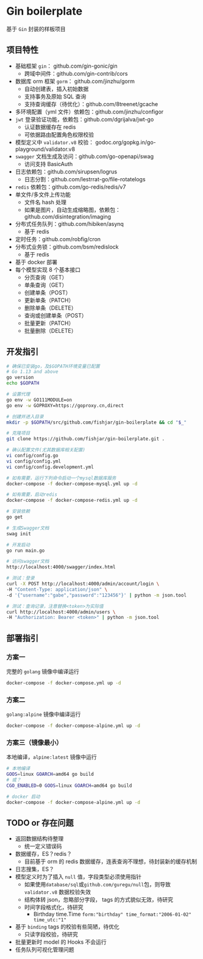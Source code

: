# Gin boilerplate

基于 `Gin` 封装的样板项目

## 项目特性

- 基础框架 `gin`： github.com/gin-gonic/gin
  - 跨域中间件：github.com/gin-contrib/cors
- 数据库 orm 框架 `gorm`： github.com/jinzhu/gorm
  - 自动创建表，插入初始数据
  - 支持事务及原始 SQL 查询
  - 支持查询缓存（待优化）：github.com/8treenet/gcache
- 多环境配置（yml 文件）依赖包：github.com/jinzhu/configor
- `jwt` 登录验证功能，依赖包：github.com/dgrijalva/jwt-go
  - 认证数据缓存在 redis
  - 可依据路由配置角色权限校验
- 模型定义中 `validator.v8` 校验： godoc.org/gopkg.in/go-playground/validator.v8
- `swagger` 文档生成及访问：github.com/go-openapi/swag
  - 访问支持 BasicAuth
- 日志依赖包：github.com/sirupsen/logrus
  - 日志分割：github.com/lestrrat-go/file-rotatelogs
- `redis` 依赖包：github.com/go-redis/redis/v7
- 单文件/多文件上传功能
  - 文件名 hash 处理
  - 如果是图片，自动生成缩略图，依赖包：github.com/disintegration/imaging
- 分布式任务队列：github.com/hibiken/asynq
  - 基于 redis
- 定时任务：github.com/robfig/cron
- 分布式业务锁：github.com/bsm/redislock
  - 基于 redis
- 基于 docker 部署
- 每个模型实现 8 个基本接口
  - 分页查询（GET）
  - 单条查询（GET）
  - 创建单条（POST）
  - 更新单条（PATCH）
  - 删除单条（DELETE）
  - 查询或创建单条（POST）
  - 批量更新（PATCH）
  - 批量删除（DELETE）

## 开发指引

```sh
# 确保已安装go，及$GOPATH环境变量已配置
# Go 1.13 and above
go version
echo $GOPATH

# 设置代理
go env -w GO111MODULE=on
go env -w GOPROXY=https://goproxy.cn,direct

# 创建并进入目录
mkdir -p $GOPATH/src/github.com/fishjar/gin-boilerplate && cd "$_"

# 克隆项目
git clone https://github.com/fishjar/gin-boilerplate.git .

# 确认配置文件(尤其数据库相关配置)
vi config/config.go
vi config/config.yml
vi config/config.development.yml

# 如有需要，运行下列命令启动一个mysql数据库服务
docker-compose -f docker-compose-mysql.yml up -d

# 如有需要，启动redis
docker-compose -f docker-compose-redis.yml up -d

# 安装依赖
go get

# 生成Swagger文档
swag init

# 开发启动
go run main.go

# 访问swagger文档
http://localhost:4000/swagger/index.html

# 测试：登录
curl -X POST http://localhost:4000/admin/account/login \
-H "Content-Type: application/json" \
-d '{"username":"gabe","password":"123456"}' | python -m json.tool

# 测试：查询记录，注意替换<token>为实际值
curl http://localhost:4000/admin/users \
-H "Authorization: Bearer <token>" | python -m json.tool
```

## 部署指引

### 方案一

完整的 `golang` 镜像中编译运行

```sh
docker-compose -f docker-compose.yml up -d
```

### 方案二

`golang:alpine` 镜像中编译运行

```sh
docker-compose -f docker-compose-alpine.yml up -d
```

### 方案三（镜像最小）

本地编译，`alpine:latest` 镜像中运行

```sh
# 本地编译
GOOS=linux GOARCH=amd64 go build
# 或？
CGO_ENABLED=0 GOOS=linux GOARCH=amd64 go build

# docker 启动
docker-compose -f docker-compose-alpine.yml up -d
```

## TODO or 存在问题

- 返回数据结构待整理
  - 统一定义错误码
- 数据缓存，ES？redis？
  - 目前基于 orm 的 redis 数据缓存，连表查询不理想，待封装新的缓存机制
- 日志搜集，ES？
- 模型定义时为了插入 `null` 值，字段类型必须使用指针
  - 如果使用`database/sql`或`github.com/guregu/null`包，则导致 `validator.v8` 数据校验失效
  - 结构体转 json，忽略部分字段， tags 的方式貌似无效，待研究
  - 时间字段格式化，待研究
    - Birthday time.Time `form:"birthday" time_format:"2006-01-02" time_utc:"1"`
- 基于 `binding` tags 的校验有些简陋，待优化
  - 只读字段校验，待研究
- 批量更新时 model 的 Hooks 不会运行
- 任务队列可视化管理问题
